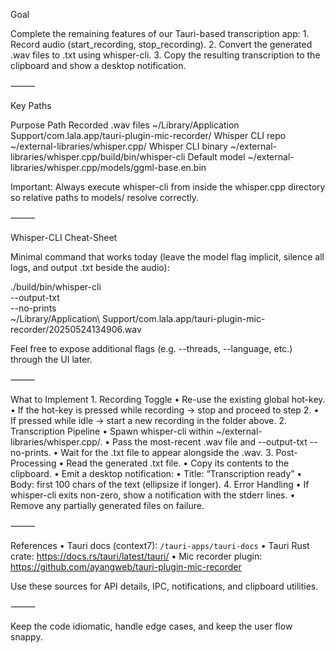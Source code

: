 Goal

Complete the remaining features of our Tauri-based transcription app:
	1.	Record audio (start_recording, stop_recording).
	2.	Convert the generated .wav files to .txt using whisper-cli.
	3.	Copy the resulting transcription to the clipboard and show a desktop notification.

⸻

Key Paths

Purpose	            Path
Recorded .wav files	~/Library/Application Support/com.lala.app/tauri-plugin-mic-recorder/
Whisper CLI repo	   ~/external-libraries/whisper.cpp/
Whisper CLI binary	~/external-libraries/whisper.cpp/build/bin/whisper-cli
Default model	      ~/external-libraries/whisper.cpp/models/ggml-base.en.bin

Important: Always execute whisper-cli from inside the whisper.cpp directory so relative paths to models/ resolve correctly.

⸻

Whisper-CLI Cheat-Sheet

Minimal command that works today (leave the model flag implicit, silence all logs, and output .txt beside the audio):

./build/bin/whisper-cli \
  --output-txt \
  --no-prints \
  ~/Library/Application\ Support/com.lala.app/tauri-plugin-mic-recorder/20250524134906.wav

Feel free to expose additional flags (e.g. --threads, --language, etc.) through the UI later.

⸻

What to Implement
	1.	Recording Toggle
	•	Re-use the existing global hot-key.
	•	If the hot-key is pressed while recording → stop and proceed to step 2.
	•	If pressed while idle → start a new recording in the folder above.
	2.	Transcription Pipeline
	•	Spawn whisper-cli within ~/external-libraries/whisper.cpp/.
	•	Pass the most-recent .wav file and --output-txt --no-prints.
	•	Wait for the .txt file to appear alongside the .wav.
	3.	Post-Processing
	•	Read the generated .txt file.
	•	Copy its contents to the clipboard.
	•	Emit a desktop notification:
	•	Title: “Transcription ready”
	•	Body: first 100 chars of the text (ellipsize if longer).
	4.	Error Handling
	•	If whisper-cli exits non-zero, show a notification with the stderr lines.
	•	Remove any partially generated files on failure.

⸻

References
	•	Tauri docs (context7): `/tauri-apps/tauri-docs`
	•	Tauri Rust crate: https://docs.rs/tauri/latest/tauri/
	•	Mic recorder plugin: https://github.com/ayangweb/tauri-plugin-mic-recorder

Use these sources for API details, IPC, notifications, and clipboard utilities.

⸻

Keep the code idiomatic, handle edge cases, and keep the user flow snappy.